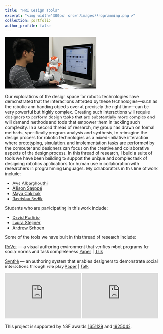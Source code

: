 ```yaml
---
title: "HRI Design Tools"
excerpt: "<img width='300px' src='/images/Programming.png'>"
collection: portfolio
author_profile: false
---
```


<img width='300px' src='/images/Programming.png'>

Our explorations of the design space for robotic technologies have demonstrated that the interactions afforded by these technologies—such as the robotic arm handing objects over at precisely the right time—can be very powerful but highly complex. Creating such interactions will require designers to perform design tasks that are substantially more complex and will demand methods and tools that empower them in tackling such complexity. In a second thread of research, my group has drawn on formal methods, specifically program analysis and synthesis, to reimagine the design process for robotic technologies as a mixed-initiative interaction where prototyping, simulation, and implementation tasks are performed by the computer and designers can focus on the creative and collaborative aspects of the design process.
In this thread of research, I build a suite of tools we have been building to support the unique and complex task of designing robotics applications for human use in collaboration with researchers in programming languages. My collaborators in this line of work include:

* [Aws Albarghouthi](http://pages.cs.wisc.edu/~aws/)
* [Allison Sauppé](https://cs.uwlax.edu/~asauppe/)
* [Maya Cakmak](https://homes.cs.washington.edu/~mcakmak/)
* [Rastislav Bodik](https://homes.cs.washington.edu/~bodik/)

Students who are participating in this work include:

* [David Porfirio](http://pages.cs.wisc.edu/~dporfirio/)
* [Laura Stegner](http://laurastegner.com/)
* [Andrew Schoen](https://andrewjschoen.github.io/)

Some of the tools we have built in this thread of research include:

[RoVer](https://par.nsf.gov/servlets/purl/10080246) — a visual authoring environment that verifies robot programs for social norms and task completeness [Paper](https://par.nsf.gov/servlets/purl/10080246) | [Talk](https://www.youtube.com/watch?v=hXZwBicPR_E)

[Synthé](http://pages.cs.wisc.edu/~aws/papers/uist19.pdf) — an authoring system that enables designers to demonstrate social interactions through role play [Paper](http://pages.cs.wisc.edu/~aws/papers/uist19.pdf) | [Talk](https://www.youtube.com/watch?v=bxrN6dW5lH8)

<iframe width="250" src="https://www.youtube.com/embed/3Kj5mJ0GmLk" title="YouTube video player" frameborder="0" allow="accelerometer; autoplay; clipboard-write; encrypted-media; gyroscope; picture-in-picture" allowfullscreen></iframe>

<iframe width="250" src="https://www.youtube.com/embed/4mml_6Dw7kU" title="YouTube video player" frameborder="0" allow="accelerometer; autoplay; clipboard-write; encrypted-media; gyroscope; picture-in-picture" allowfullscreen></iframe>

This project is supported by NSF awards [1651129](https://www.nsf.gov/awardsearch/showAward?AWD_ID=1651129) and [1925043](https://www.nsf.gov/awardsearch/showAward?AWD_ID=1925043&HistoricalAwards=false).
